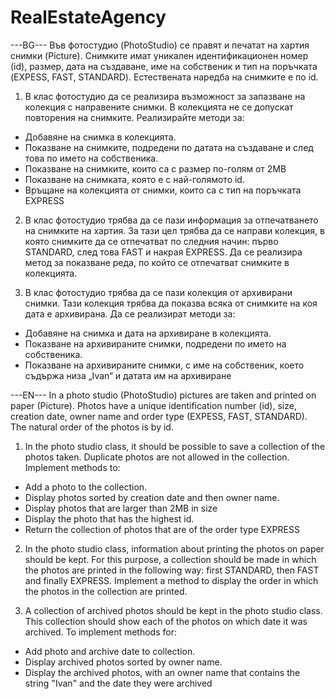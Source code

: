 # RealEstateAgency

---BG---
Във фотостудио (PhotoStudio) се правят и печатат на хартия снимки (Picture). Снимките имат 
уникален идентификационен номер (id), размер, дата на създаване, име на собственик и тип на 
поръчката (EXPESS, FAST, STANDARD). Естествената наредба на снимките е по id.

1. В клас фотостудио да се реализира възможност за запазване на колекция с
направените снимки. В колекцията не се допускат повторения на снимките. Реализирайте 
методи за:
- Добавяне на снимка в колекцията.
- Показване на снимките, подредени по датата на създаване и след това по името на собственика.
- Показване на снимките, които са с размер по-голям от 2MB
- Показване на снимката, която е с най-голямото id.
- Връщане на колекцията от снимки, които са с тип на поръчката EXPRESS

2. В клас фотостудио трябва да се пази информация за отпечатването на снимките на хартия. За тази цел трябва да се направи колекция, в която снимките да се отпечатват по
следния начин: първо STANDARD, след това FAST и накрая EXPRESS. Да се реализира метод за показване реда, по който се отпечатват снимките в колекцията.

3. В клас фотостудио трябва да се пази колекция от архивирани снимки. Тази колекция трябва да показва всяка от снимките на коя дата е архивирана. Да се реализират методи за:
- Добавяне на снимка и дата на архивиране в колекцията.
- Показване на архивираните снимки, подредени по името на собственика.
- Показване на архивираните снимки, с име на собственик, което съдържа низа „Ivan“ и датата им на архивиране

---EN---
In a photo studio (PhotoStudio) pictures are taken and printed on paper (Picture). 
Photos have a unique identification number (id), size, creation date, owner name and order type (EXPESS, FAST, STANDARD). 
The natural order of the photos is by id.

1. In the photo studio class, it should be possible to save a collection of the photos taken. Duplicate photos are not allowed in the collection. Implement methods to:
- Add a photo to the collection.
- Display photos sorted by creation date and then owner name.
- Display photos that are larger than 2MB in size
- Display the photo that has the highest id.
- Return the collection of photos that are of the order type EXPRESS

2. In the photo studio class, information about printing the photos on paper should be kept.
For this purpose, a collection should be made in which the photos are printed in the following way: first STANDARD, then FAST and finally EXPRESS.
Implement a method to display the order in which the photos in the collection are printed.

3. A collection of archived photos should be kept in the photo studio class. This collection should show each of the photos on which date it was archived. To implement methods for:
- Add photo and archive date to collection.
- Display archived photos sorted by owner name.
- Display the archived photos, with an owner name that contains the string "Ivan" and the date they were archived
